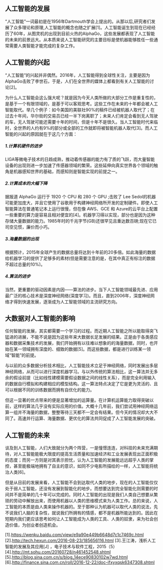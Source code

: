 ## 人工智能的发展
“人工智能”一词最初是在1956年Dartmouth学会上提出的。从那以后,研究者们发展了众多理论和原理,人工智能的概念也随之扩展[1]。人工智能诞生到现在已经经历了60年，从图灵机的出现到目前火热的AlphaGo，这些发展都表现了人工智能的未来的前景远大。从本质来说人工智能研究的主要目标是使机器能够胜任一些通常需要人类智能才能完成的复杂工作。
## 人工智能的兴起
“人工智能”的兴起并非偶然。2016年，人工智能得到全球性关注，主要是因为AlphaGo击败了李世石，于是，人们在全世界的媒体上都看到有关人工智能的讨论[2]。

为什么人工智能会这么强大呢？就是因为今天人类所做的大部分工作是重复性的，是基于一个有限领域的，是基于可以客观思考。这些工作在未来的十年都会被人工智能取代。举几个例子：如今美国的美联社90%的稿件已经被机器人取代了；在过去十年间，华尔街的交易员已经一半下岗离职了；未来人们肯定会看到无人驾驶的车，无人驾驶可能还需要十年的时间，但是十年不是很久。当人工智能时代来临时，全世界的人约有9%的部分或全部的工作就即将被智能机器人取代[3]。而人工智能的兴起的原因就在于这几个方面：
##### 1.计算机硬件的进步
LIGA等微电子技术的日趋成熟，推动着传感器的能力有了质的飞跃，而大量智能设备的出现则进一步加速了传感器领域的繁荣。这些延伸向真实世界各个领域的触角是机器感知世界的基础，而感知则是智能实现的前提之一。
##### 2.计算成本的大幅下降
据报道 AlphaGo 运行于 1920 个 CPU 和 280 个 GPU ;击败了 Lee Sedol的机器可能更加庞大，并且它使用了谷歌用于构建神经网络所开发的定制硬件。即使人工智能算法在普通笔记本上运行很慢，但在像 AWS、GCE 和 Azure的云平台上配置一些重要的算力是容易且相对便宜的[4]。机器学习得以实现，部分也是因为这种存储大量数据的能力。1985年时的千兆字节(GB)还很罕见且重达数百磅;现在它已司空见惯，廉价而小巧。
##### 3.海量数据的出现
根据预计，2015年全球产生的数据总量将达到十年前的20多倍。如此海量的数据给机器学习的提供了足够多的素材(但是需要注意的是，在其中真正有标注的数据不超过总量的10%)。
##### 4.算法的进步
当然，更重要的驱动因素是内因——算法的进步。当下人工智能领域最先进、应用最广泛的核心技术是深度神经网络(深度学习)。而且，直到2006年，深度神经网络才得到快速发展，逐渐成为人工智能领域的主流研究方向。
## 大数据对人工智能的影响
任何智能的发展，其实都需要一个学习的过程。而近期人工智能之所以能取得突飞猛进的进展，不能不说是因为这些年来大数据长足发展的结果。正是由于各类感应器和数据采集技术的发展，我们开始拥有以往难以想象的的海量数据，同时，也开始在某一领域拥有深度的、细致的数据[5]。而这些数据，都是进行训练某一领域“智能”的前提。

与以前的众多数据分析技术相比，人工智能技术立足于神经网络，同时发展出多层神经网络，从而可以进行深度机器学习。与以外传统的算法相比，这一算法并无多余的假设前提（比如线性建模需要假设数据之间的线性关系），而是完全利用输入的数据自行模拟和构建相应的模型结构。这一算法特点决定了它是更为灵活的、且可以根据不同的训练数据而拥有自优化的能力。

但这一显著的优点带来的便是显著增加的运算量。在计算机运算能力取得突破以前，这样的算法几乎没有实际应用的价值。大概十几年前，我们尝试用神经网络运算一组并不海量的数据，整整等待三天都不一定会有结果。但今天的情况却大大不同了。高速并行运算、海量数据、更优化的算法共同促成了人工智能发展的突破。
## 人工智能的未来
谈及到人工智能，人们大致就分为两个阵营，一是憧憬连连，对科技的未来充满期待，对人工智能能极大限度的提高生活质量和加速经济和工业发展表现出正面积极的态度；而另一方则是对其表示担忧，认为人工智能的发展能远远超乎人类的掌控，甚至能极端地拥有了自主的意识，如同不少电影所描绘的一样，人工智能将统治人类[6]。

但是从目前的发展来看，人工智能不会到达取代人类的地步，现在的人工智能仅仅处于弱人工智能，还没有发展到智能化的地步。而想要达到完全智能化则需要的时间并不是简单的几十年可以完成的。同时人工智能的出现是我们人类自己想要从繁琐的劳动中解放出来，而使用机器以人类的思维模式来为人类工作。总的来说，人工智能的本质是由人类来操作机器的。至于那种认为机器可以取代人类的说法，先不说我们人脑的复杂性，就说我们所拥有的情感，都不是机器所能达到的。因此在短期内我们更应该思考如何让人工智能成为人类的工具、人类的奴隶，来为社会创造价值，为创业者创造机会。

[1].https://wenku.baidu.com/view/e9a90e449b6648d7c1c7469c.html
[2].http://tech.hexun.com/2016-08-23/185656116.html
[3].王江涛，浅析人工智能的发展及其应用[J] ，电子技术与软件工程，2015（5）
[4].http://mt.sohu.com/20160728/n461452548.shtml
[5].http://blog.sina.com.cn/s/blog_14ece90830102w7wd.html
[6].http://finance.sina.com.cn/roll/2016-12-22/doc-ifxyxqsk6347308.shtml
